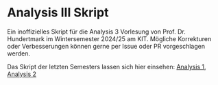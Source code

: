 # Analysis III Skript

Ein inoffizielles Skript für die Analysis 3 Vorlesung von Prof. Dr. Hundertmark im Wintersemester 2024/25 am KIT. Mögliche Korrekturen oder Verbesserungen können gerne per Issue oder PR vorgeschlagen werden.

Das Skript der letzten Semesters lassen sich hier einsehen: [Analysis 1](https://github.com/rk-kit/Analysis-I-Hundertmark-KIT), [Analysis 2](https://github.com/rk-kit/Analysis-II-Hundertmark-KIT) 
